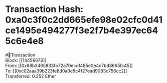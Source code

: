 
Transaction Hash: 0xa0c3f0c2dd665efe98e02cfc0d41ce1495e494277f3e2f7b4e397ec645c6e4e8
====================================================================================
  
#💸Transaction  
Block: [[14456676]]  
From: [[0x68b3465833fb72a70ecdf485e0e4c7bd8665fc45]]  
To: [[0xc02aaa39b223fe8d0a0e5c4f27ead9083c756cc2]]  
Transferred: 0.252 Ether